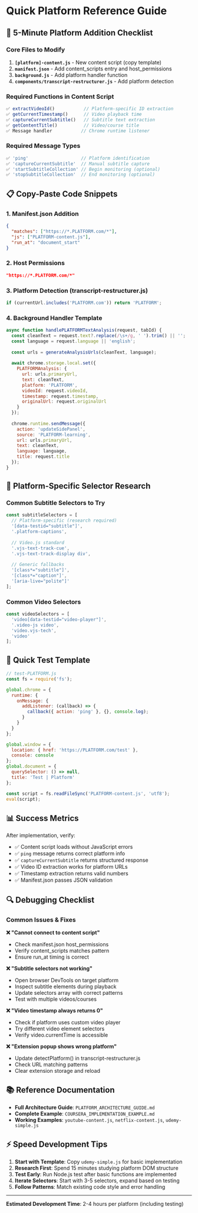 # Quick Platform Reference Guide

## 🚀 5-Minute Platform Addition Checklist

### Core Files to Modify
1. **`[platform]-content.js`** - New content script (copy template)
2. **`manifest.json`** - Add content_scripts entry and host_permissions
3. **`background.js`** - Add platform handler function
4. **`components/transcript-restructurer.js`** - Add platform detection

### Required Functions in Content Script
```javascript
✅ extractVideoId()           // Platform-specific ID extraction
✅ getCurrentTimestamp()      // Video playback time  
✅ captureCurrentSubtitle()   // Subtitle text extraction
✅ getContentTitle()          // Video/course title
✅ Message handler           // Chrome runtime listener
```

### Required Message Types
```javascript
✅ 'ping'                    // Platform identification
✅ 'captureCurrentSubtitle'  // Manual subtitle capture
✅ 'startSubtitleCollection' // Begin monitoring (optional)
✅ 'stopSubtitleCollection'  // End monitoring (optional)
```

## 📋 Copy-Paste Code Snippets

### 1. Manifest.json Addition
```json
{
  "matches": ["https://*.PLATFORM.com/*"],
  "js": ["PLATFORM-content.js"],
  "run_at": "document_start"
}
```

### 2. Host Permissions
```json
"https://*.PLATFORM.com/*"
```

### 3. Platform Detection (transcript-restructurer.js)
```javascript
if (currentUrl.includes('PLATFORM.com')) return 'PLATFORM';
```

### 4. Background Handler Template
```javascript
async function handlePLATFORMTextAnalysis(request, tabId) {
  const cleanText = request.text?.replace(/\s+/g, ' ').trim() || '';
  const language = request.language || 'english';
  
  const urls = generateAnalysisUrls(cleanText, language);
  
  await chrome.storage.local.set({
    PLATFORMAnalysis: {
      url: urls.primaryUrl,
      text: cleanText,
      platform: 'PLATFORM',
      videoId: request.videoId,
      timestamp: request.timestamp,
      originalUrl: request.originalUrl
    }
  });
  
  chrome.runtime.sendMessage({
    action: 'updateSidePanel',
    source: 'PLATFORM-learning',
    url: urls.primaryUrl,
    text: cleanText,
    language: language,
    title: request.title
  });
}
```

## 🎯 Platform-Specific Selector Research

### Common Subtitle Selectors to Try
```javascript
const subtitleSelectors = [
  // Platform-specific (research required)
  '[data-testid="subtitle"]',
  '.platform-captions',
  
  // Video.js standard
  '.vjs-text-track-cue',
  '.vjs-text-track-display div',
  
  // Generic fallbacks
  '[class*="subtitle"]',
  '[class*="caption"]',
  '[aria-live="polite"]'
];
```

### Common Video Selectors
```javascript
const videoSelectors = [
  'video[data-testid="video-player"]',
  '.video-js video',
  'video.vjs-tech',
  'video'
];
```

## 🧪 Quick Test Template

```javascript
// test-PLATFORM.js
const fs = require('fs');

global.chrome = {
  runtime: {
    onMessage: {
      addListener: (callback) => {
        callback({ action: 'ping' }, {}, console.log);
      }
    }
  }
};

global.window = { 
  location: { href: 'https://PLATFORM.com/test' },
  console: console 
};
global.document = { 
  querySelector: () => null,
  title: 'Test | Platform' 
};

const script = fs.readFileSync('PLATFORM-content.js', 'utf8');
eval(script);
```

## 📊 Success Metrics

After implementation, verify:
- ✅ Content script loads without JavaScript errors
- ✅ `ping` message returns correct platform info  
- ✅ `captureCurrentSubtitle` returns structured response
- ✅ Video ID extraction works for platform URLs
- ✅ Timestamp extraction returns valid numbers
- ✅ Manifest.json passes JSON validation

## 🔍 Debugging Checklist

### Common Issues & Fixes

**❌ "Cannot connect to content script"**
- Check manifest.json host_permissions
- Verify content_scripts matches pattern
- Ensure run_at timing is correct

**❌ "Subtitle selectors not working"**
- Open browser DevTools on target platform
- Inspect subtitle elements during playback
- Update selectors array with correct patterns
- Test with multiple videos/courses

**❌ "Video timestamp always returns 0"**
- Check if platform uses custom video player
- Try different video element selectors
- Verify video.currentTime is accessible

**❌ "Extension popup shows wrong platform"**
- Update detectPlatform() in transcript-restructurer.js
- Check URL matching patterns
- Clear extension storage and reload

## 📚 Reference Documentation

- **Full Architecture Guide**: `PLATFORM_ARCHITECTURE_GUIDE.md`
- **Complete Example**: `COURSERA_IMPLEMENTATION_EXAMPLE.md`
- **Working Examples**: `youtube-content.js`, `netflix-content.js`, `udemy-simple.js`

## ⚡ Speed Development Tips

1. **Start with Template**: Copy `udemy-simple.js` for basic implementation
2. **Research First**: Spend 15 minutes studying platform DOM structure  
3. **Test Early**: Run Node.js test after basic functions are implemented
4. **Iterate Selectors**: Start with 3-5 selectors, expand based on testing
5. **Follow Patterns**: Match existing code style and error handling

---

**Estimated Development Time**: 2-4 hours per platform (including testing)